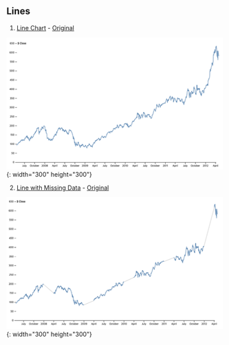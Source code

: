 ## Lines 

1. [Line Chart](./LineChart.vue) - [Original](https://observablehq.com/@d3/line-chart)

![Line Chart](./LineChart.png){: width="300" height="300"}

2. [Line with Missing Data](./LineWithMissingData.vue) - [Original](https://observablehq.com/@d3/line-with-missing-data) 

![Line with Missing Data](./LineWithMissingData.png){: width="300" height="300"}